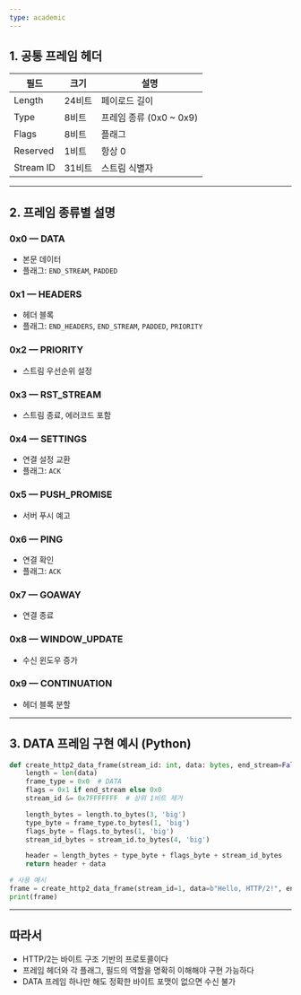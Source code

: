 ```yaml
---
type: academic
---
```

## 1. 공통 프레임 헤더

|필드|크기|설명|
|---|---|---|
|Length|24비트|페이로드 길이|
|Type|8비트|프레임 종류 (0x0 ~ 0x9)|
|Flags|8비트|플래그|
|Reserved|1비트|항상 0|
|Stream ID|31비트|스트림 식별자|

---

## 2. 프레임 종류별 설명

### 0x0 — DATA

- 본문 데이터
- 플래그: `END_STREAM`, `PADDED`

### 0x1 — HEADERS

- 헤더 블록
- 플래그: `END_HEADERS`, `END_STREAM`, `PADDED`, `PRIORITY`

### 0x2 — PRIORITY

- 스트림 우선순위 설정

### 0x3 — RST_STREAM

- 스트림 종료, 에러코드 포함

### 0x4 — SETTINGS

- 연결 설정 교환
- 플래그: `ACK`

### 0x5 — PUSH_PROMISE

- 서버 푸시 예고

### 0x6 — PING

- 연결 확인
- 플래그: `ACK`

### 0x7 — GOAWAY

- 연결 종료

### 0x8 — WINDOW_UPDATE

- 수신 윈도우 증가

### 0x9 — CONTINUATION

- 헤더 블록 분할

---

## 3. DATA 프레임 구현 예시 (Python)

```python
def create_http2_data_frame(stream_id: int, data: bytes, end_stream=False) -> bytes:
    length = len(data)
    frame_type = 0x0  # DATA
    flags = 0x1 if end_stream else 0x0
    stream_id &= 0x7FFFFFFF  # 상위 1비트 제거

    length_bytes = length.to_bytes(3, 'big')
    type_byte = frame_type.to_bytes(1, 'big')
    flags_byte = flags.to_bytes(1, 'big')
    stream_id_bytes = stream_id.to_bytes(4, 'big')

    header = length_bytes + type_byte + flags_byte + stream_id_bytes
    return header + data

```

```python
# 사용 예시
frame = create_http2_data_frame(stream_id=1, data=b"Hello, HTTP/2!", end_stream=True)
print(frame)

```

---

## 따라서

- HTTP/2는 바이트 구조 기반의 프로토콜이다
- 프레임 헤더와 각 플래그, 필드의 역할을 명확히 이해해야 구현 가능하다
- DATA 프레임 하나만 해도 정확한 바이트 포맷이 없으면 수신 불가